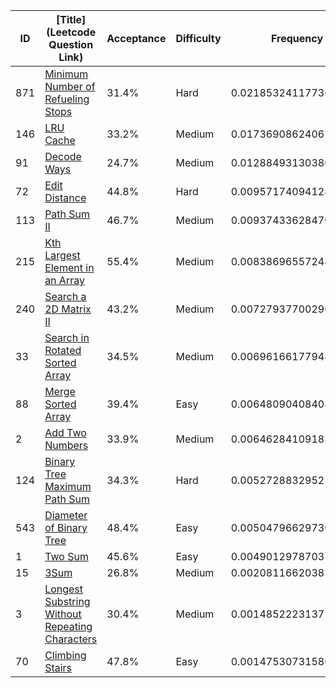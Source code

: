 |ID|[Title](Leetcode Question Link)|Acceptance|Difficulty|Frequency|
|----|-----|----|---|---|
|871|[Minimum Number of Refueling Stops]( https://leetcode.com/problems/minimum-number-of-refueling-stops)|31.4%|Hard|0.021853241177366825|
|146|[LRU Cache]( https://leetcode.com/problems/lru-cache)|33.2%|Medium|0.017369086240613615|
|91|[Decode Ways]( https://leetcode.com/problems/decode-ways)|24.7%|Medium|0.012884931303860403|
|72|[Edit Distance]( https://leetcode.com/problems/edit-distance)|44.8%|Hard|0.009571740941281605|
|113|[Path Sum II]( https://leetcode.com/problems/path-sum-ii)|46.7%|Medium|0.009374336284705936|
|215|[Kth Largest Element in an Array]( https://leetcode.com/problems/kth-largest-element-in-an-array)|55.4%|Medium|0.00838696557248326|
|240|[Search a 2D Matrix II]( https://leetcode.com/problems/search-a-2d-matrix-ii)|43.2%|Medium|0.007279377002901276|
|33|[Search in Rotated Sorted Array]( https://leetcode.com/problems/search-in-rotated-sorted-array)|34.5%|Medium|0.006961661779487692|
|88|[Merge Sorted Array]( https://leetcode.com/problems/merge-sorted-array)|39.4%|Easy|0.006480904084083141|
|2|[Add Two Numbers]( https://leetcode.com/problems/add-two-numbers)|33.9%|Medium|0.006462841091831753|
|124|[Binary Tree Maximum Path Sum]( https://leetcode.com/problems/binary-tree-maximum-path-sum)|34.3%|Hard|0.005272883295230408|
|543|[Diameter of Binary Tree]( https://leetcode.com/problems/diameter-of-binary-tree)|48.4%|Easy|0.005047966297304777|
|1|[Two Sum]( https://leetcode.com/problems/two-sum)|45.6%|Easy|0.004901297870354067|
|15|[3Sum]( https://leetcode.com/problems/3sum)|26.8%|Medium|0.002081166203824567|
|3|[Longest Substring Without Repeating Characters]( https://leetcode.com/problems/longest-substring-without-repeating-characters)|30.4%|Medium|0.0014852223137141987|
|70|[Climbing Stairs]( https://leetcode.com/problems/climbing-stairs)|47.8%|Easy|0.0014753073158671238|
